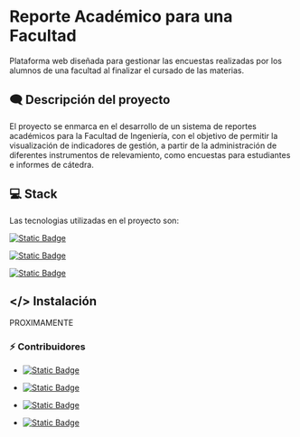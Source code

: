 # Reporte Académico para una Facultad

Plataforma web diseñada para gestionar las encuestas realizadas por los alumnos de una facultad al finalizar el cursado de las materias.

## 🗨️ Descripción del proyecto

El proyecto se enmarca en el desarrollo de un sistema de reportes académicos para la Facultad de Ingeniería, con el objetivo de permitir la visualización de indicadores de gestión, a partir de la administración de diferentes instrumentos de relevamiento, como encuestas para estudiantes e informes de cátedra.


## 💻 Stack 
Las tecnologias utilizadas en el proyecto son: 

[![Static Badge](https://img.shields.io/badge/Python-blue?logo=python&logoColor=white)](https://www.python.org/) 

[![Static Badge](https://img.shields.io/badge/React-grey?logo=React)](https://es.react.dev/)

[![Static Badge](https://img.shields.io/badge/bootstrap-purple?logo=Bootstrap&logoColor=white)](https://getbootstrap.com/) 

## </> Instalación

PROXIMAMENTE
    
### ⚡ Contribuidores

 * [![Static Badge](https://img.shields.io/badge/Macarena_Pereira-black?logo=GitHub)](https://www.github.com/17mpana)

 * [![Static Badge](https://img.shields.io/badge/Guillermo_Vega-black?logo=GitHub)](https://www.github.com/GuillermoAVega)

 * [![Static Badge](https://img.shields.io/badge/Lucas_Allolio-black?logo=GitHub)](https://www.github.com/lucasallolio)

 * [![Static Badge](https://img.shields.io/badge/Valentin_Villavicencio-black?logo=GitHub)](https://www.github.com/floatunk)


